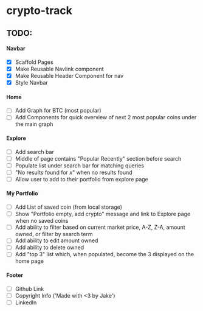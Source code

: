 # crypto-track

## TODO:

#### Navbar

- [x] Scaffold Pages
- [x] Make Reusable Navlink component
- [x] Make Reusable Header Component for nav
- [x] Style Navbar

#### Home

- [ ] Add Graph for BTC (most popular)
- [ ] Add Components for quick overview of next 2 most popular coins under the main graph

#### Explore

- [ ] Add search bar
- [ ] Middle of page contains "Popular Recently" section before search
- [ ] Populate list under search bar for matching queries
- [ ] "No results found for _x_" when no results found
- [ ] Allow user to add to their portfolio from explore page

#### My Portfolio

- [ ] Add List of saved coin (from local storage)
- [ ] Show "Portfolio empty, add crypto" message and link to Explore page when no saved coins
- [ ] Add ability to filter based on current market price, A-Z, Z-A, amount owned, or filter by search term
- [ ] Add ability to edit amount owned
- [ ] Add ability to delete owned
- [ ] Add "top 3" list which, when populated, become the 3 displayed on the home page

#### Footer

- [ ] Github Link
- [ ] Copyright Info ('Made with <3 by Jake')
- [ ] LinkedIn
